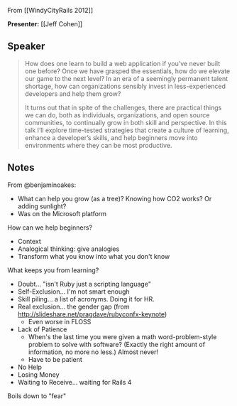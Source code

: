 From [[WindyCityRails 2012]]

**Presenter:** [[Jeff Cohen]]

## Speaker

> How does one learn to build a web application if you’ve never built one before? Once we have grasped the essentials, how do we elevate our game to the next level? In an era of a seemingly permanent talent shortage, how can organizations sensibly invest in less-experienced developers and help them grow?
> 
> It turns out that in spite of the challenges, there are practical things we can do, both as individuals, organizations, and open source communities, to continually grow in both skill and perspective. In this talk I’ll explore time-tested strategies that create a culture of learning, enhance a developer’s skills, and help beginners move into environments where they can be most productive.

## Notes

From @benjaminoakes:

* What can help you grow (as a tree)?  Knowing how CO2 works?  Or adding sunlight?
* Was on the Microsoft platform

How can we help beginners?

* Context
* Analogical thinking: give analogies
* Transform what you know into what you don't know

What keeps you from learning?

* Doubt...  "isn't Ruby just a scripting language"
* Self-Exclusion...  I'm not smart enough
* Skill piling... a list of acronyms.  Doing it for HR.
* Real exclusion... the gender gap (from http://slideshare.net/pragdave/rubyconfx-keynote)
    * Even worse in FLOSS
* Lack of Patience
    * When's the last time you were given a math word-problem-style problem to solve with software?  (Exactly the right amount of information, no more no less.)  Almost never!
    * Have to be patient
* No Help
* Losing Money
* Waiting to Receive... waiting for Rails 4

Boils down to "fear"
